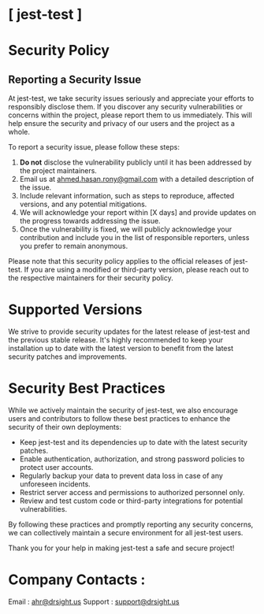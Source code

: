 # [ jest-test ]

# Security Policy

## Reporting a Security Issue

At jest-test, we take security issues seriously and appreciate your efforts to responsibly disclose them. If you discover any security vulnerabilities or concerns within the project, please report them to us immediately. This will help ensure the security and privacy of our users and the project as a whole.

To report a security issue, please follow these steps:

1. **Do not** disclose the vulnerability publicly until it has been addressed by the project maintainers.
2. Email us at [ahmed.hasan.rony@gmail.com](mailto:ahmed.hasan.rony@gmail.com) with a detailed description of the issue.
3. Include relevant information, such as steps to reproduce, affected versions, and any potential mitigations.
4. We will acknowledge your report within [X days] and provide updates on the progress towards addressing the issue.
5. Once the vulnerability is fixed, we will publicly acknowledge your contribution and include you in the list of responsible reporters, unless you prefer to remain anonymous.

Please note that this security policy applies to the official releases of jest-test. If you are using a modified or third-party version, please reach out to the respective maintainers for their security policy.

# Supported Versions

We strive to provide security updates for the latest release of jest-test and the previous stable release. It's highly recommended to keep your installation up to date with the latest version to benefit from the latest security patches and improvements.

# Security Best Practices

While we actively maintain the security of jest-test, we also encourage users and contributors to follow these best practices to enhance the security of their own deployments:

- Keep jest-test and its dependencies up to date with the latest security patches.
- Enable authentication, authorization, and strong password policies to protect user accounts.
- Regularly backup your data to prevent data loss in case of any unforeseen incidents.
- Restrict server access and permissions to authorized personnel only.
- Review and test custom code or third-party integrations for potential vulnerabilities.

By following these practices and promptly reporting any security concerns, we can collectively maintain a secure environment for all jest-test users.

Thank you for your help in making jest-test a safe and secure project!

# Company Contacts : 
Email : [ahr@drsight.us](mailto:ahr@drsight.us)
Support : [support@drsight.us](mailto:support@drsight.us)


